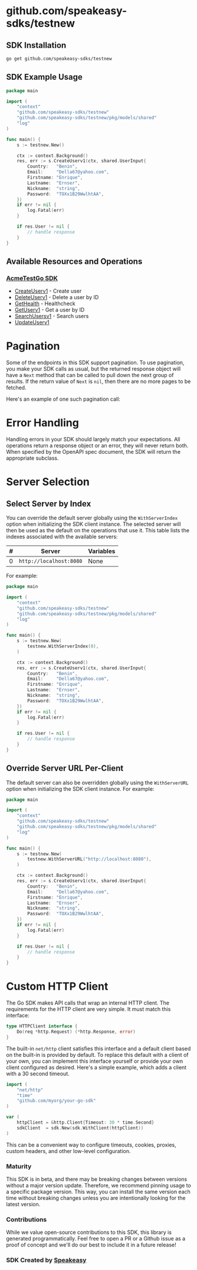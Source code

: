 # github.com/speakeasy-sdks/testnew

<!-- Start SDK Installation -->
## SDK Installation

```bash
go get github.com/speakeasy-sdks/testnew
```
<!-- End SDK Installation -->

## SDK Example Usage
<!-- Start SDK Example Usage -->
```go
package main

import (
	"context"
	"github.com/speakeasy-sdks/testnew"
	"github.com/speakeasy-sdks/testnew/pkg/models/shared"
	"log"
)

func main() {
	s := testnew.New()

	ctx := context.Background()
	res, err := s.CreateUserv1(ctx, shared.UserInput{
		Country:   "Benin",
		Email:     "Della67@yahoo.com",
		Firstname: "Enrique",
		Lastname:  "Ernser",
		Nickname:  "string",
		Password:  "TOXx1B29WwlhtAA",
	})
	if err != nil {
		log.Fatal(err)
	}

	if res.User != nil {
		// handle response
	}
}

```
<!-- End SDK Example Usage -->

<!-- Start SDK Available Operations -->
## Available Resources and Operations

### [AcmeTestGo SDK](docs/sdks/acmetestgo/README.md)

* [CreateUserv1](docs/sdks/acmetestgo/README.md#createuserv1) - Create user
* [DeleteUserv1](docs/sdks/acmetestgo/README.md#deleteuserv1) - Delete a user by ID
* [GetHealth](docs/sdks/acmetestgo/README.md#gethealth) - Healthcheck
* [GetUserv1](docs/sdks/acmetestgo/README.md#getuserv1) - Get a user by ID
* [SearchUsersv1](docs/sdks/acmetestgo/README.md#searchusersv1) - Search users
* [UpdateUserv1](docs/sdks/acmetestgo/README.md#updateuserv1)
<!-- End SDK Available Operations -->



<!-- Start Dev Containers -->

<!-- End Dev Containers -->



<!-- Start Pagination -->
# Pagination

Some of the endpoints in this SDK support pagination. To use pagination, you make your SDK calls as usual, but the
returned response object will have a `Next` method that can be called to pull down the next group of results. If the
return value of `Next` is `nil`, then there are no more pages to be fetched.

Here's an example of one such pagination call:
<!-- End Pagination -->



<!-- Start Go Types -->

<!-- End Go Types -->



<!-- Start Error Handling -->
# Error Handling

Handling errors in your SDK should largely match your expectations.  All operations return a response object or an error, they will never return both.  When specified by the OpenAPI spec document, the SDK will return the appropriate subclass.


<!-- End Error Handling -->



<!-- Start Server Selection -->
# Server Selection

## Select Server by Index

You can override the default server globally using the `WithServerIndex` option when initializing the SDK client instance. The selected server will then be used as the default on the operations that use it. This table lists the indexes associated with the available servers:

| # | Server | Variables |
| - | ------ | --------- |
| 0 | `http://localhost:8080` | None |

For example:

```go
package main

import (
	"context"
	"github.com/speakeasy-sdks/testnew"
	"github.com/speakeasy-sdks/testnew/pkg/models/shared"
	"log"
)

func main() {
	s := testnew.New(
		testnew.WithServerIndex(0),
	)

	ctx := context.Background()
	res, err := s.CreateUserv1(ctx, shared.UserInput{
		Country:   "Benin",
		Email:     "Della67@yahoo.com",
		Firstname: "Enrique",
		Lastname:  "Ernser",
		Nickname:  "string",
		Password:  "TOXx1B29WwlhtAA",
	})
	if err != nil {
		log.Fatal(err)
	}

	if res.User != nil {
		// handle response
	}
}

```


## Override Server URL Per-Client

The default server can also be overridden globally using the `WithServerURL` option when initializing the SDK client instance. For example:

```go
package main

import (
	"context"
	"github.com/speakeasy-sdks/testnew"
	"github.com/speakeasy-sdks/testnew/pkg/models/shared"
	"log"
)

func main() {
	s := testnew.New(
		testnew.WithServerURL("http://localhost:8080"),
	)

	ctx := context.Background()
	res, err := s.CreateUserv1(ctx, shared.UserInput{
		Country:   "Benin",
		Email:     "Della67@yahoo.com",
		Firstname: "Enrique",
		Lastname:  "Ernser",
		Nickname:  "string",
		Password:  "TOXx1B29WwlhtAA",
	})
	if err != nil {
		log.Fatal(err)
	}

	if res.User != nil {
		// handle response
	}
}

```
<!-- End Server Selection -->



<!-- Start Custom HTTP Client -->
# Custom HTTP Client

The Go SDK makes API calls that wrap an internal HTTP client. The requirements for the HTTP client are very simple. It must match this interface:

```go
type HTTPClient interface {
	Do(req *http.Request) (*http.Response, error)
}
```

The built-in `net/http` client satisfies this interface and a default client based on the built-in is provided by default. To replace this default with a client of your own, you can implement this interface yourself or provide your own client configured as desired. Here's a simple example, which adds a client with a 30 second timeout.

```go
import (
	"net/http"
	"time"
	"github.com/myorg/your-go-sdk"
)

var (
	httpClient = &http.Client{Timeout: 30 * time.Second}
	sdkClient  = sdk.New(sdk.WithClient(httpClient))
)
```

This can be a convenient way to configure timeouts, cookies, proxies, custom headers, and other low-level configuration.
<!-- End Custom HTTP Client -->

<!-- Placeholder for Future Speakeasy SDK Sections -->



### Maturity

This SDK is in beta, and there may be breaking changes between versions without a major version update. Therefore, we recommend pinning usage
to a specific package version. This way, you can install the same version each time without breaking changes unless you are intentionally
looking for the latest version.

### Contributions

While we value open-source contributions to this SDK, this library is generated programmatically.
Feel free to open a PR or a Github issue as a proof of concept and we'll do our best to include it in a future release!

### SDK Created by [Speakeasy](https://docs.speakeasyapi.dev/docs/using-speakeasy/client-sdks)
